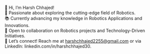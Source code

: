 👋 Hi, I’m Harsh Chhajed!  
🔧 Passionate about exploring the cutting-edge field of Robotics.  
📚 Currently advancing my knowledge in Robotics Applications and Innovations.  
🤝 Open to collaboration on Robotics projects and Technology-Driven Initiatives.  
📩 Let’s connect! Reach me at harshchhajed2255@gmail.com or via LinkedIn: linkedin.com/in/harshchhajed30.
